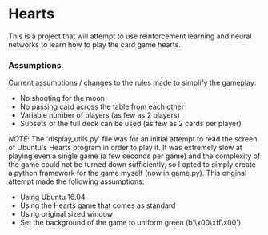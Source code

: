 # Hearts

This is a project that will attempt to use reinforcement learning and neural networks to learn how to play the card game hearts.


### Assumptions

Current assumptions / changes to the rules made to simplify the gameplay:
- No shooting for the moon
- No passing card across the table from each other
- Variable number of players (as few as 2 players)
- Subsets of the full deck can be used (as few as 2 cards per player)

*NOTE*: The 'display_utils.py' file was for an initial attempt to read the screen of Ubuntu's Hearts program in order to play it. It was extremely slow at playing even a single game (a few seconds per game) and the complexity of the game could not be turned down sufficiently, so I opted to simply create a python framework for the game myself (now in game.py). This original attempt made the following assumptions:
- Using Ubuntu 16.04
- Using the Hearts game that comes as standard
- Using original sized window
- Set the background of the game to uniform green (b'\x00\xff\x00')
